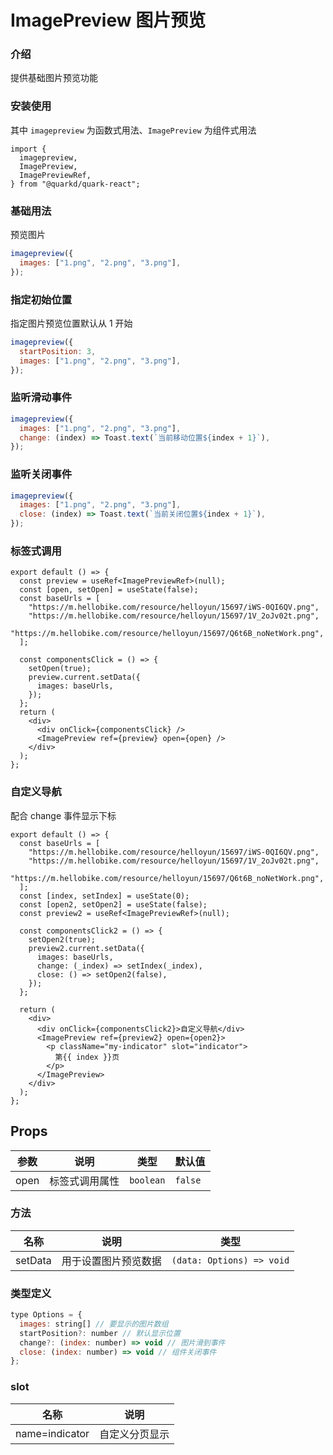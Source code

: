# ImagePreview 图片预览

### 介绍

提供基础图片预览功能

### 安装使用

其中 `imagepreview` 为函数式用法、`ImagePreview` 为组件式用法

```tsx
import {
  imagepreview,
  ImagePreview,
  ImagePreviewRef,
} from "@quarkd/quark-react";
```

### 基础用法

预览图片

```js
imagepreview({
  images: ["1.png", "2.png", "3.png"],
});
```

### 指定初始位置

指定图片预览位置默认从 1 开始

```js
imagepreview({
  startPosition: 3,
  images: ["1.png", "2.png", "3.png"],
});
```

### 监听滑动事件

```js
imagepreview({
  images: ["1.png", "2.png", "3.png"],
  change: (index) => Toast.text(`当前移动位置${index + 1}`),
});
```

### 监听关闭事件

```js
imagepreview({
  images: ["1.png", "2.png", "3.png"],
  close: (index) => Toast.text(`当前关闭位置${index + 1}`),
});
```

### 标签式调用

```tsx
export default () => {
  const preview = useRef<ImagePreviewRef>(null);
  const [open, setOpen] = useState(false);
  const baseUrls = [
    "https://m.hellobike.com/resource/helloyun/15697/iWS-0QI6QV.png",
    "https://m.hellobike.com/resource/helloyun/15697/1V_2oJv02t.png",
    "https://m.hellobike.com/resource/helloyun/15697/Q6t6B_noNetWork.png",
  ];

  const componentsClick = () => {
    setOpen(true);
    preview.current.setData({
      images: baseUrls,
    });
  };
  return (
    <div>
      <div onClick={componentsClick} />
      <ImagePreview ref={preview} open={open} />
    </div>
  );
};
```

### 自定义导航

配合 change 事件显示下标

```tsx
export default () => {
  const baseUrls = [
    "https://m.hellobike.com/resource/helloyun/15697/iWS-0QI6QV.png",
    "https://m.hellobike.com/resource/helloyun/15697/1V_2oJv02t.png",
    "https://m.hellobike.com/resource/helloyun/15697/Q6t6B_noNetWork.png",
  ];
  const [index, setIndex] = useState(0);
  const [open2, setOpen2] = useState(false);
  const preview2 = useRef<ImagePreviewRef>(null);

  const componentsClick2 = () => {
    setOpen2(true);
    preview2.current.setData({
      images: baseUrls,
      change: (_index) => setIndex(_index),
      close: () => setOpen2(false),
    });
  };

  return (
    <div>
      <div onClick={componentsClick2}>自定义导航</div>
      <ImagePreview ref={preview2} open={open2}>
        <p className="my-indicator" slot="indicator">
          第{{ index }}页
        </p>
      </ImagePreview>
    </div>
  );
};
```

## Props

| 参数 | 说明           | 类型      | 默认值  |
| ---- | -------------- | --------- | ------- |
| open | 标签式调用属性 | `boolean` | `false` |

### 方法

| 名称    | 说明                 | 类型                      |
| ------- | -------------------- | ------------------------- |
| setData | 用于设置图片预览数据 | `(data: Options) => void` |

### 类型定义

```js
type Options = {
  images: string[] // 要显示的图片数组
  startPosition?: number // 默认显示位置
  change?: (index: number) => void // 图片滑到事件
  close: (index: number) => void // 组件关闭事件
};
```

### slot

| 名称           | 说明           |
| -------------- | -------------- |
| name=indicator | 自定义分页显示 |
